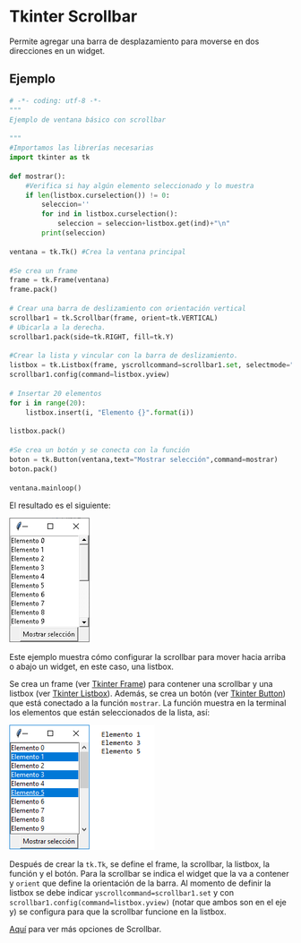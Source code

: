 # Tkinter Scrollbar
Permite agregar una barra de desplazamiento para moverse en dos direcciones en un widget.

## Ejemplo

```python
# -*- coding: utf-8 -*-
"""
Ejemplo de ventana básico con scrollbar

"""
#Importamos las librerías necesarias
import tkinter as tk

def mostrar():
    #Verifica si hay algún elemento seleccionado y lo muestra
    if len(listbox.curselection()) != 0:
        seleccion=''
        for ind in listbox.curselection():
            seleccion = seleccion+listbox.get(ind)+"\n"
        print(seleccion)

ventana = tk.Tk() #Crea la ventana principal

#Se crea un frame
frame = tk.Frame(ventana)
frame.pack()

# Crear una barra de deslizamiento con orientación vertical
scrollbar1 = tk.Scrollbar(frame, orient=tk.VERTICAL)
# Ubicarla a la derecha.
scrollbar1.pack(side=tk.RIGHT, fill=tk.Y)

#Crear la lista y vincular con la barra de deslizamiento.
listbox = tk.Listbox(frame, yscrollcommand=scrollbar1.set, selectmode="single")
scrollbar1.config(command=listbox.yview)

# Insertar 20 elementos
for i in range(20):
    listbox.insert(i, "Elemento {}".format(i))

listbox.pack()
        
#Se crea un botón y se conecta con la función
boton = tk.Button(ventana,text="Mostrar selección",command=mostrar)
boton.pack()

ventana.mainloop()
```
El resultado es el siguiente:

![ventana scrollbar](https://github.com/juan-suarezp/PythonTkinterTutorial/blob/master/widgets/scrollbar/ventanascrollbar.png)

Este ejemplo muestra cómo configurar la scrollbar para mover hacia arriba o abajo un widget, en este caso, una listbox.

Se crea un frame (ver [Tkinter Frame](https://github.com/juan-suarezp/PythonTkinterTutorial/blob/master/widgets/frame/frame.md)) para contener una scrollbar y una listbox (ver [Tkinter Listbox](https://github.com/juan-suarezp/PythonTkinterTutorial/blob/master/widgets/listbox/listbox.md)). Además, se crea un botón (ver [Tkinter Button](https://github.com/juan-suarezp/PythonTkinterTutorial/blob/master/widgets/button/button.md)) que está conectado a la función `mostrar`. La función muestra en la terminal los elementos que están seleccionados de la lista, así:

![funcion scrollbar](https://github.com/juan-suarezp/PythonTkinterTutorial/blob/master/widgets/scrollbar/funcionscrollbar.png)

Después de crear la `tk.Tk`, se define el frame, la scrollbar, la listbox, la función y el botón. Para la scrollbar se indica el widget que la va a contener y `orient` que define la orientación de la barra. Al momento de definir la listbox se debe indicar `yscrollcommand=scrollbar1.set` y con `scrollbar1.config(command=listbox.yview)` (notar que ambos son en el eje y) se configura para que la scrollbar funcione en la listbox.

[Aquí](https://www.tutorialspoint.com/python3/tk_scrollbar.htm) para ver más opciones de Scrollbar.
